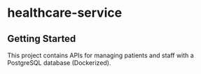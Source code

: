 # healthcare-service
## Getting Started
This project contains APIs for managing patients and staff with a PostgreSQL database (Dockerized).
